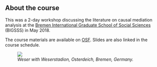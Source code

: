 
## About the course

This was a 2-day workshop discussing the literature on causal mediation analysis at the [Bremen International Graduate School of Social Sciences](https://www.bigsss-bremen.de/) (BIGSSS) in May 2018.

The course materials are available on [OSF](https://osf.io/ajrsf/). Slides are also linked in the course schedule.

<figure>
    <img src="{{ baseurl }}/web-mediation/images/weser.jpg">
    <figcaption><i>Weser with Weserstadion, Osterdeich, Bremen, Germany.</i></figcaption>
</figure>
